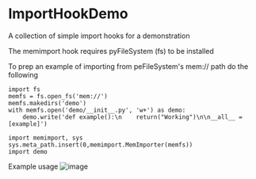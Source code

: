 # ImportHookDemo
A collection of simple import hooks for a demonstration

The memimport hook requires pyFileSystem (fs) to be installed

To prep an example of importing from peFileSystem's mem:// path do the following

```
import fs
memfs = fs.open_fs('mem://')
memfs.makedirs('demo')
with memfs.open('demo/__init__.py', 'w+') as demo:
    demo.write('def example():\n    return("Working")\n\n__all__ = [example]')

import memimport, sys
sys.meta_path.insert(0,memimport.MemImporter(memfs))
import demo
```

Example usage
![image](https://user-images.githubusercontent.com/44292326/209714185-a85ab6fb-e38c-4799-9604-8340f2ec1d6c.png)
